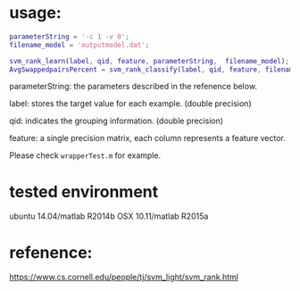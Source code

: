 # usage:

``` matlab
parameterString = '-c 1 -v 0';
filename_model = 'outputmodel.dat';

svm_rank_learn(label, qid, feature, parameterString,  filename_model);
AvgSwappedpairsPercent = svm_rank_classify(label, qid, feature, filename_model);
```
parameterString: the parameters described in the refenence below.


label: stores the target value for each example. (double precision)

qid: indicates the grouping information. (double precision)

feature: a single precision matrix, each column represents a feature vector.

Please check ```wrapperTest.m``` for example.

# tested environment
ubuntu 14.04/matlab R2014b
OSX 10.11/matlab R2015a


# refenence:
https://www.cs.cornell.edu/people/tj/svm_light/svm_rank.html
